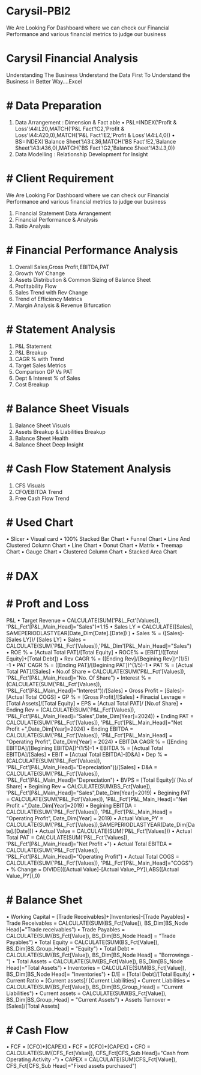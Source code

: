 # Carysil-PBI2
We Are Looking For Dashboard where we can check our Financial Performance and various financial metrics to judge our business
# Carysil Financial Analysis
Understanding The Business
Understand the Data First To Understand the Business in Better Way….Excel
# # Data Preparation
1. Data Arrangement : Dimension & Fact able
•  P&L=INDEX('Profit & Loss'!$A$4:$L$20,MATCH('P&L Fact'!C2,'Profit & Loss'!$A$4:$A$20,0),MATCH('P&L Fact'!E2,'Profit & Loss'!$A$4:$L$4,0))
•  BS=INDEX('Balance Sheet'!$A$3:$L$36,MATCH('BS Fact'!E2,'Balance Sheet'!$A$3:$A$36,0),MATCH('BS Fact'!G2,'Balance Sheet'!$A$3:$L$3,0))
2. Data Modelling : Relationship Development for Insight

# # Client Requirement 
We Are Looking For Dashboard where we can check our Financial Performance and various financial metrics to judge our business
1.	Financial Statement Data Arrangement
2.	Financial Performance & Analysis
3.	Ratio Analysis

# # Financial Performance Analysis
1.	Overall Sales,Gross Profit,EBITDA,PAT
2.	Growth YoY Change
3.	Assets Distribution & Common Sizing of Balance Sheet
4.	Profitability Flow
5.	Sales Trend with Rev Change
6.	Trend of Efficiency Metrics
7.	Margin Analysis & Revenue Bifurcation

# # Statement Analysis
1.	P&L Statement
2.	P&L Breakup
3.	CAGR % with Trend
4.	Target Sales Metrics
5.	Comparison GP Vs PAT
6.	Dept & Interest % of Sales
7.	Cost Breakup

# # Balance Sheet Visuals
1.	Balance Sheet Visuals
2.	Assets Breakup & Liabilities Breakup
3.	Balance Sheet Health
4.	Balance Sheet Deep Insight

# # Cash Flow Statement Analysis
1.	CFS Visuals
2.	CFO/EBITDA Trend
3.	Free Cash Flow Trend


# # Used Chart
•	Slicer
•	Visual card
•	100% Stacked Bar Chart
•	Funnel Chart
•	Line And Clustered Column Chart
•	Line Chart
•	Donut Chart
•	Matrix
•	Treemap Chart
•	Gauge Chart
•	Clustered Column Chart
•	 Stacked Area Chart

# # DAX
# # Proft and Loss

P&L
•	Target Revenue = CALCULATE(SUM('P&L_Fct'[Values]), 'P&L_Fct'[P&L_Main_Head]="Sales")*1.15
•	Sales LY = CALCULATE([Sales], SAMEPERIODLASTYEAR(Date_Dim[Date].[Date]) )
•	Sales % = ([Sales]-[Sales LY])/ [Sales LY]
•	Sales = CALCULATE(SUM('P&L_Fct'[Values]),'P&L_Dim'[P&L_Main_Head]="Sales")
•	ROE % = [Actual Total PAT]/[Total Equity]
•	ROCE% = [EBIT]/([Total Equity]+[Total Debt])
•	Rev CAGR % = ([Ending Rev]/[Begining Rev])^(1/5) -1
•	PAT CAGR % = ([Ending PAT]/[Begining PAT])^(1/5)-1
•	PAT % = [Actual Total PAT]/[Sales]
•	No.of Share = CALCULATE(SUM('P&L_Fct'[Values]), 'P&L_Fct'[P&L_Main_Head]="No. Of Share")
•	Interest % = (CALCULATE(SUM('P&L_Fct'[Values]), 'P&L_Fct'[P&L_Main_Head]="Interest"))/[Sales] 
•	Gross Profit = [Sales]-[Actual Total COGS]
•	GP % = [Gross Profit]/[Sales]
•	Finacial Levrage = [Total Assets]/[Total Equity]
•	EPS = [Actual Total PAT]/ [No.of Share]
•	Ending Rev = (CALCULATE(SUM('P&L_Fct'[Values]), 'P&L_Fct'[P&L_Main_Head]="Sales",Date_Dim[Year]=2024))
•	Ending PAT = CALCULATE(SUM('P&L_Fct'[Values]), 'P&L_Fct'[P&L_Main_Head]="Net Profit +",Date_Dim[Year]=2024)
•	Ending EBITDA = CALCULATE(SUM('P&L_Fct'[Values]), 'P&L_Fct'[P&L_Main_Head] = "Operating Profit", Date_Dim[Year] = 2024)
•	EBITDA CAGR % = ([Ending EBITDA]/[Begining EBITDA])^(1/5)-1
•	EBITDA % = [Actual Total EBITDA]/[Sales]
•	EBIT = [Actual Total EBITDA]-[D&A]
•	Dep % = (CALCULATE(SUM('P&L_Fct'[Values]), 'P&L_Fct'[P&L_Main_Head]="Depreciation"))/[Sales]
•	D&A = CALCULATE(SUM('P&L_Fct'[Values]), 'P&L_Fct'[P&L_Main_Head]="Depreciation")
•	BVPS = [Total Equity]/ [No.of Share]
•	Begining Rev = CALCULATE(SUM(BS_Fct[Value]), 'P&L_Fct'[P&L_Main_Head]="Sales",Date_Dim[Year]=2019)
•	Begining PAT = CALCULATE(SUM('P&L_Fct'[Values]), 'P&L_Fct'[P&L_Main_Head]="Net Profit +",Date_Dim[Year]=2019)
•	Begining EBITDA = CALCULATE(SUM('P&L_Fct'[Values]), 'P&L_Fct'[P&L_Main_Head] = "Operating Profit", Date_Dim[Year] = 2019)
•	Actual Value_PY = CALCULATE(SUM('P&L_Fct'[Values]),SAMEPERIODLASTYEAR(Date_Dim[Date].[Date]))
•	Actual Value = CALCULATE(SUM('P&L_Fct'[Values]))
•	Actual Total PAT = CALCULATE(SUM('P&L_Fct'[Values]), 'P&L_Fct'[P&L_Main_Head]="Net Profit +")
•	Actual Total EBITDA = CALCULATE(SUM('P&L_Fct'[Values]), 'P&L_Fct'[P&L_Main_Head]="Operating Profit") 
•	Actual Total COGS = CALCULATE(SUM('P&L_Fct'[Values]), 'P&L_Fct'[P&L_Main_Head]="COGS")
•	% Change = DIVIDE(([Actual Value]-[Actual Value_PY]),ABS([Actual Value_PY]),0)

# # Balance Shet

•	Working Capital = [Trade Receivables]+[Inventories]-[Trade Payables]
•	Trade Receivables = CALCULATE(SUM(BS_Fct[Value]), BS_Dim[BS_Node Head]="Trade receivables")
•	Trade Payables = CALCULATE(SUM(BS_Fct[Value]), BS_Dim[BS_Node Head] = "Trade Payables")
•	Total Equity = CALCULATE(SUM(BS_Fct[Value]), BS_Dim[BS_Group_Head] = "Equity")
•	Total Debt = CALCULATE(SUM(BS_Fct[Value]), BS_Dim[BS_Node Head] = "Borrowings -")
•	Total Assets = CALCULATE(SUM(BS_Fct[Value]), BS_Dim[BS_Node Head]="Total Assets")
•	Inventories = CALCULATE(SUM(BS_Fct[Value]), BS_Dim[BS_Node Head]= "Inventories")
•	D/E = [Total Debt]/[Total Equity]
•	Current Ratio = [Current assets]/ [Current Liabilities]
•	Current Liabilities = CALCULATE(SUM(BS_Fct[Value]), BS_Dim[BS_Group_Head] = "Current Liabilities")
•	Current assets = CALCULATE(SUM(BS_Fct[Value]), BS_Dim[BS_Group_Head] = "Current Assets")
•	Assets Turnover = [Sales]/[Total Assets]

# #  Cash Flow

•	FCF = [CFO]+[CAPEX]
•	FCF = [CFO]+[CAPEX]
•	CFO = CALCULATE(SUM(CFS_Fct[Value]), CFS_Fct[CFS_Sub Head]="Cash from Operating Activity -")
•	CAPEX = CALCULATE(SUM(CFS_Fct[Value]), CFS_Fct[CFS_Sub Head]="Fixed assets purchased")


